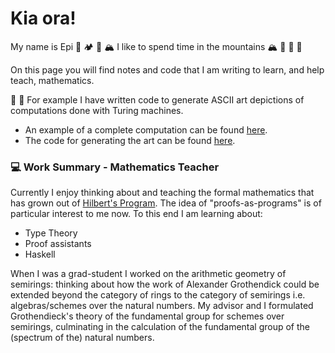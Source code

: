 # Kia ora!

My name is Epi :deciduous_tree: :camping: :deciduous_tree: :mountain_snow: I like to spend time in the mountains :mountain_snow: :deciduous_tree: :deciduous_tree: :deciduous_tree:


On this page you will find notes and code that I am writing to learn, and help teach, mathematics. 

:abacus: :robot: For example I have written code to generate ASCII art depictions of computations done with Turing machines.
  - An example of a complete computation can be found [here](https://github.com/epicurithmetic/turingMachine/blob/master/tm-output.txt). 
  - The code for generating the art can be found [here](https://github.com/epicurithmetic/turingMachine). 

### :computer: Work Summary - Mathematics Teacher

Currently I enjoy thinking about and teaching the formal mathematics that has grown out of [Hilbert's Program](https://plato.stanford.edu/entries/hilbert-program/). 
The idea of "proofs-as-programs" is of particular interest to me now. To this end I am learning about:
  - Type Theory
  - Proof assistants
  - Haskell 

When I was a grad-student I worked on the arithmetic geometry of semirings: thinking about how the work of Alexander Grothendick could be extended beyond the category of rings to the category of semirings i.e. algebras/schemes over the natural numbers. My advisor and I formulated Grothendieck's theory of the fundamental group for schemes over semirings, culminating in the calculation of the fundamental group of the (spectrum of the) natural numbers. 



<!---
epicurithmetic/epicurithmetic is a ✨ special ✨ repository because its `README.md` (this file) appears on your GitHub profile.
You can click the Preview link to take a look at your changes.
--->
